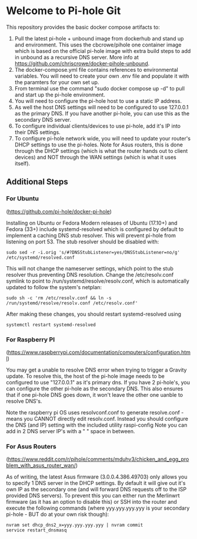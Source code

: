 # Welcome to Pi-hole Git

This repository provides the basic docker compose artifacts to:

1.  Pull the latest pi-hole + unbound image from dockerhub and stand up and environment.  This uses the cbcrowe/pihole one container image which is based on the official pi-hole image with extra build steps to add in unbound as a recursive DNS server.  More info at https://github.com/chriscrowe/docker-pihole-unbound.
2.  The docker-compose.yml file contains references to environmental variables. You will need to create your own .env file and populate it with the paramters for your own set up.
3.  From terminal use the command "sudo docker compose up -d" to pull and start up the pi-hole environment.
4.  You will need to configure the pi-hole host to use a static IP address.  
5.  As well the host DNS settings will need to be configured to use 127.0.0.1 as the primary DNS.  If you have another pi-hole, you can use this as the secondary DNS server.
6.  To configure individual clients/devices to use pi-hole, add it's IP into their DNS settings.
7.  To configure pi-hole network wide, you will need to update your router's DHCP settings to use the pi-holes.  Note for Asus routers, this is done through the DHCP settings (which is what the router hands out to client devices) and NOT through the WAN settings (which is what it uses itself).  

## Additional Steps

### For Ubuntu
(https://github.com/pi-hole/docker-pi-hole)

Installing on Ubuntu or Fedora
Modern releases of Ubuntu (17.10+) and Fedora (33+) include systemd-resolved which is configured by default to implement a caching DNS stub resolver. This will prevent pi-hole from listening on port 53. The stub resolver should be disabled with: 

    sudo sed -r -i.orig 's/#?DNSStubListener=yes/DNSStubListener=no/g' /etc/systemd/resolved.conf

This will not change the nameserver settings, which point to the stub resolver thus preventing DNS resolution. Change the /etc/resolv.conf symlink to point to /run/systemd/resolve/resolv.conf, which is automatically updated to follow the system's netplan:

    sudo sh -c 'rm /etc/resolv.conf && ln -s /run/systemd/resolve/resolv.conf /etc/resolv.conf' 
    
After making these changes, you should restart systemd-resolved using 
    
    systemctl restart systemd-resolved

### For Raspberry PI
(https://www.raspberrypi.com/documentation/computers/configuration.html)

You may get a unable to resolve DNS error when trying to trigger a Gravity update.  To resolve this, the host of the pi-hole image needs to be configured to use "127.0.0.1" as it's primary dns.  If you have 2 pi-hole's, you can configure the other pi-hole as the secondary DNS.  This also ensures that if one pi-hole DNS goes down, it won't leave the other one uanble to resolve DNS's.

Note the raspberry pi OS uses resolvconf.conf to generate resolve.conf - means you CANNOT directly edit resolv.conf.  Instead you should configure the DNS (and IP) setting with the included utility raspi-config   Note you can add in 2 DNS server IP's with a " " space in between.

### For Asus Routers
(https://www.reddit.com/r/pihole/comments/mduhv3/chicken_and_egg_problem_with_asus_router_wan/)

As of writing, the latest Asus firmware (3.0.0.4.386.49703) only allows you to specify 1 DNS server in the DHCP settings.  By default it will give out it's own IP as the secondary one (and will forward DNS requests off to the ISP provided DNS servers).  To prevent this you can either run the Merlinwrt firmware (as it has an option to disable this) or SSH into the router and execute the following commands (where yyy.yyy.yyy.yyy is your secondary pi-hole - BUT do at your own risk though):

    nvram set dhcp_dns2_x=yyy.yyy.yyy.yyy | nvram commit
    service restart_dnsmasq


